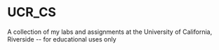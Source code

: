 # UCR_CS
A collection of my labs and assignments at the University of California, Riverside -- for educational uses only
